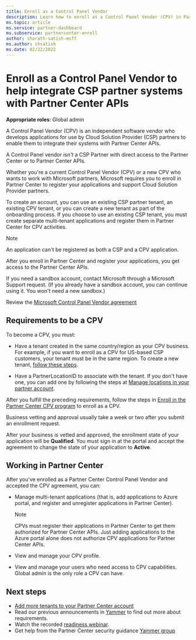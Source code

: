 ```yaml
---
title: Enroll as a Control Panel Vendor
description: Learn how to enroll as a Control Panel Vendor (CPV) in Partner Center so you can better integrate CSP partner systems with Partner Center APIs.
ms.topic: article
ms.service: partner-dashboard
ms.subservice: partnercenter-enroll
author: sharath-satish-msft
ms.author: shsatish
ms.date: 02/22/2022
---
```

# Enroll as a Control Panel Vendor to help integrate CSP partner systems with Partner Center APIs

**Appropriate roles**: Global admin

A Control Panel Vendor (CPV) is an independent software vendor who develops applications for use by Cloud Solution Provider (CSP) partners to enable them to integrate their systems with Partner Center APIs.

A Control Panel vendor *isn't* a CSP Partner with direct access to the Partner Center or to Partner Center APIs.

Whether you're a current Control Panel Vendor (CPV) or a new CPV who wants to work with Microsoft partners, Microsoft requires you to enroll in Partner Center to register your applications and support Cloud Solution Provider partners.

To create an account, you can use an existing CSP partner tenant, an existing CPV tenant, or you can create a new tenant as part of the onboarding process. If you choose to use an existing CSP tenant, you must create separate multi-tenant applications and register them in Partner Center for CPV activities.

> [!NOTE]
>An application can't be registered as both a CSP and a CPV application.

After you enroll in Partner Center and register your applications, you get access to the Partner Center APIs.

If you need a sandbox account, contact Microsoft through a Microsoft Support request. (If you already have a sandbox account, you can continue using it. You won't need a new sandbox.)

Review the [Microsoft Control Panel Vendor agreement](https://go.microsoft.com/fwlink/?linkid=2055198)

## Requirements to be a CPV

To become a CPV, you must:

- Have a tenant created in the same country/region as your CPV business. For example, if you want to enroll as a CPV for US-based CSP customers, your tenant must be in the same region. To create a new tenant, [follow these steps](/azure/active-directory/fundamentals/active-directory-access-create-new-tenant).

- Have a PartnerLocationID to associate with the tenant. If you don't have one, you can add one by following the steps at [Manage locations in your partner account](manage-locations.md).

After you fulfill the preceding requirements, follow the steps in [Enroll in the Partner Center CPV program](https://aka.ms/cpv-enroll) to enroll as a CPV.

Business vetting and approval usually take a week or two after you submit an enrollment request.

After your business is vetted and approved, the enrollment state of your application will be **Qualified**. You must sign in at the portal and accept the agreement to change the state of your application to **Active**.

## Working in Partner Center

After you've enrolled as a Partner Center Control Panel Vendor and accepted the CPV agreement, you can:

- Manage multi-tenant applications (that is, add applications to Azure portal, and register and unregister applications in Partner Center).

    > [!NOTE]
    >CPVs must register their applications in Partner Center to get them authorized for Partner Center APIs. Just adding applications to the Azure portal alone does not authorize CPV applications for Partner Center APIs.

- View and manage your CPV profile.

- View and manage your users who need access to CPV capabilities. Global admin is the only role a CPV can have.

## Next steps

- [Add more tenants to your Partner Center account](multi-tenant-account.md)
- Read our previous announcements in [Yammer](https://www.yammer.com/cloudpartnercommunity/#/threads/show?threadId=1186179663) to find out more about requirements.
- Watch the recorded [readiness webinar](https://www.yammer.com/cloudpartnercommunity/#/files/162858123).
- Get help from the Partner Center security guidance [Yammer group](https://www.yammer.com/cloudpartnercommunity/#/threads/inGroup?type=in_group&feedId=15700370&view=all)
